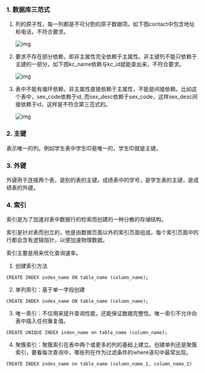 ### 1. 数据库三范式

1. 列的原子性，每一列都是不可分割的原子数据项。如下图contact中包含地址和电话，不符合要求。

   ![img](https://img-blog.csdnimg.cn/ade3e540541e4e3c81d1d89a95e74555.png)

2. 要求不存在部分依赖，即非主属性完全依赖于主属性。非主键列不能只依赖于主键的一部分。如下图kc_name依赖与kc_id就能查出来，不符合要求。

   ![img](https://img-blog.csdnimg.cn/6ca1e5249baa4512bc4cff970613b9e6.png)

3. 表中不能有循环依赖，非主属性直接依赖于主属性，不能是间接依赖。比如这个表中，sex_code依赖于id, 而sex_desc依赖于sex_code，这样sex_desc间接依赖于id，这样是不符合第三范式的。

   ![img](https://img-blog.csdnimg.cn/375ec0ad491a425d972bb2bad834be46.png)

### 2. 主键

表示唯一的列。例如学生表中学生ID是唯一的，学生ID就是主键。

### 3. 外键

外键用于连接两个表，是别的表的主键。成绩表中的学号，是学生表的主键，是成绩表的外键。

### 4. 索引

索引是为了加速对表中数据行的检索而创建的一种分散的存储结构。

索引是针对表而创立的，他是由数据页面以外的索引页面组成，每个索引页面中的行都会含有逻辑指针，以便加速物理数据。

索引主要是用来优化查询速率。

1. 创建索引方法

```mysql
CREATE INDEX index_name ON table_name (column_name);
```

2. 单列索引：基于单一字段创建

```mysql
CREATE INDEX index_name ON table_name (column_name);
```

3. 唯一索引：不仅用来提升查询性能，还能保证数据完整性。唯一索引不允许向表中插入任何重复值。

```mysql
CREATE UNIQUE INDEX index_name on table_name (column_name);
```

4. 聚簇索引：聚簇索引在表中两个或更多的列的基础上建立。创建单列还是聚簇索引，要看每次查询中，哪些列在作为过滤条件的where语句中最常出现。

```mysql
CREATE INDEX index_name on table_name (column_name_1, column_name_2)
```


